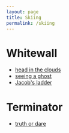 ```yaml
---
layout: page
title: Skiing
permalink: /skiing
---
```


Whitewall
======
  - [head in the clouds](/assets/img/KHMR_clouds.jpg)
  - [seeing a ghost](/assets/img/KHMR_ridge.jpg)
  - [Jacob's ladder](/assets/img/KHMR_Whitewall.jpg)

Terminator
======
  - [truth or dare](/assets/img/KHMR_Terminator.jpg)
